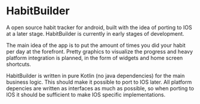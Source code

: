 # HabitBuilder
A open source habit tracker for android, built with the idea of porting to IOS at a later stage. HabitBuilder is currently in early stages of development.

The main idea of the app is to put the amount of times you did your habit per day at the forefront. Pretty graphics to visualize the progress and heavy platform integration is planned, in the form of widgets and home screen shortcuts.

HabitBuilder is written in pure Kotlin (no java dependencies) for the main business logic. This should make it possible to port to IOS later. All platform depencies are written as interfaces as much as possible, so when porting to IOS it should be sufficient to make IOS specific implementations.
